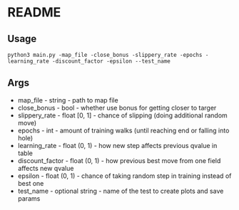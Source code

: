 # README

## Usage

```shell
python3 main.py -map_file -close_bonus -slippery_rate -epochs -learning_rate -discount_factor -epsilon --test_name
```

## Args

- map_file - string - path to map file
- close_bonus - bool - whether use bonus for getting closer to targer
- slippery_rate - float [0, 1] - chance of slipping (doing additional random move)
- epochs - int - amount of training walks (until reaching end or falling into hole)
- learning_rate - float (0, 1) - how new step affects previous qvalue in table
- discount_factor - float (0, 1) - how previous best move from one field affects new qvalue
- epsilon - float (0, 1) - chance of taking random step in training instead of best one
- test_name - optional string - name of the test to create plots and save params